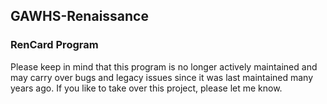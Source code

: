 ## GAWHS-Renaissance

### RenCard Program


Please keep in mind that this program is no longer actively maintained and may carry over bugs and legacy issues since it was last maintained many years ago. If you like to take over this project, please let me know. 
